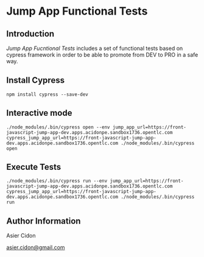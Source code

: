 # Jump App Functional Tests

## Introduction

*Jump App Fucntional Tests* includes a set of functional tests based on cypress framework in order to be able to promote from DEV to PRO in a safe way.

## Install Cypress

```$bash
npm install cypress --save-dev
```

## Interactive mode

```$bash
./node_modules/.bin/cypress open --env jump_app_url=https://front-javascript-jump-app-dev.apps.acidonpe.sandbox1736.opentlc.com
cypress_jump_app_url=https://front-javascript-jump-app-dev.apps.acidonpe.sandbox1736.opentlc.com ./node_modules/.bin/cypress open
```

## Execute Tests

```$bash
./node_modules/.bin/cypress run --env jump_app_url=https://front-javascript-jump-app-dev.apps.acidonpe.sandbox1736.opentlc.com
cypress_jump_app_url=https://front-javascript-jump-app-dev.apps.acidonpe.sandbox1736.opentlc.com ./node_modules/.bin/cypress run

```

## Author Information

Asier Cidon

asier.cidon@gmail.com
